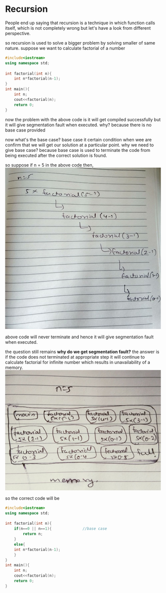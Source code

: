 # Recursion
People end up saying that recursion is a technique in which function calls itself, which is not completely wrong but let's have a look from different perspective.

so recursion is used to solve a bigger problem by solving smaller of same nature.
suppose we want to calculate factorial of a number 

```c++
#include<iostream>
using namespace std;

int factorial(int n){
    int n*factorial(n-1);
}
int main(){
    int n;
    cout<<factorial(n);
    return 0;
}
```
now the problem with the above code is it will get compiled successfully but it will give segmentation fault when executed. why? because there is no base case provided 

now what's the base case?
base case it certain condition when wee are confirm that we will get our solution at a particular point.
why we need to give base case?
because base case is used to terminate the code from being executed after the correct solution is found.

so suppose if n = 5 in the above code then,
![factorial](https://github.com/garooda/data-structures/blob/main/recursion/photo_2021-03-12_14-57-49.jpg)

above code will never terminate and hence it will give segmentation fault when executed.

the question still remains **why do we get segmentation fault?**
the answer is if the code does not terminated at appropriate step it will continue to calculate factorial for infinite number which results in unavailability of a memory.
![memory](https://github.com/garooda/data-structures/blob/main/recursion/photo_2021-03-13_10-28-57.jpg)

so the correct code will be


```c++
#include<iostream>
using namespace std;

int factorial(int n){
    if(n==0 || n==1){              //base case
        return n;
    }
    else{
    int n*factorial(n-1);
    }
}
int main(){
    int n;
    cout<<factorial(n);
    return 0;
}
```
